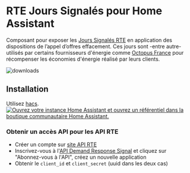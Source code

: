 # RTE Jours Signalés pour Home Assistant

Composant pour exposer les [Jours Signalés RTE](https://www.services-rte.com/fr/visualisez-les-donnees-publiees-par-rte/jours-signales-de-l-appel-d-offres-effacement.html) en application des dispositions de l’appel d’offres effacement.
Ces jours sont -entre autre- utilisés par certains fournisseurs d'énergie comme [Octopus France](https://www.octopusenergy.fr) pour récompenser les économies d'énergie réalisé par leurs clients.

![downloads](https://img.shields.io/badge/dynamic/json?color=41BDF5&logo=home-assistant&label=integration%20usage&suffix=%20installs&cacheSeconds=15600&url=https://analytics.home-assistant.io/custom_integrations.json&query=$.rte_jours_signales.total)

## Installation

Utilisez [hacs](https://hacs.xyz/).
[![Ouvrez votre instance Home Assistant et ouvrez un référentiel dans la boutique communautaire Home Assistant.](https://my.home-assistant.io/badges/hacs_repository.svg)](https://my.home-assistant.io/redirect/hacs_repository/?owner=hiteule&repository=rte-jours-signales&category=integration)

### Obtenir un accès API pour les API RTE

- Créer un compte sur [site API RTE](https://data.rte-france.com/web/guest)
- Inscrivez-vous à l'[API Demand Response Signal](https://data.rte-france.com/catalog/-/api/market/Demand-Response-Signal/v2.0) et cliquez sur "Abonnez-vous à l'API", créez un nouvelle application
- Obtenir le `client_id` et `client_secret` (uuid dans les deux cas)
